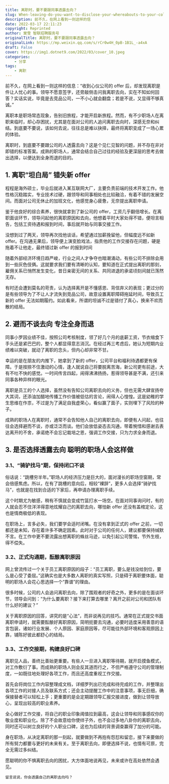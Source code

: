 ```yaml
---
title: 离职时，要不要跟同事透露去向？
slug: When-leaving-do-you-want-to-disclose-your-whereabouts-to-your-colleagues
description: 前不久，在网上看到一则这样的信
date: 2022-03-17 22:11:23
copyright: Reprinted
author: 棠雪 智联招聘服务号
originalTitle: 离职时，要不要跟同事透露去向？
originalLink: https://mp.weixin.qq.com/s/rCr0w4H_0pB-1B1L_-a4xA
draft: False
cover: https://img1.dotnet9.com/2022/03/cover_10.jpeg
categories: 
    - 分享
tags: 
    - 离职
---
```


前不久，在网上看到一则这样的信息：“收到心仪公司的 offer 后，却发现离职是件让人忧心的事。领导不愿意签字，还旁敲侧击问我离职去向，实在不知如何回答？实话实说，毕竟是去竞品公司，一不小心就会翻盘；若是不说，又显得不够真诚。”

离职本是职场常态现象，告别旧旅程，才能开启新旅程。然而，有不少职场人在离职来临时，却心存困扰，尤其是在面对公司的人追问离职去向时，深感无奈和纠结。到底要不要说，该如何去说，往往总是难以抉择，最终将离职变成了一场心累的体验。

离职时，到底要不要跟公司的人透露去向？这是个见仁见智的问题，并不存在非对即错的标准答案。成熟的职场人，通常会结合自己过往的经验及更深层的思考去做出选择，以便达到全身而退的目的。

## 1. 离职“坦白局” 错失新 offer

程程是海外硕士，毕业后就进入某互联网大厂，主要负责前端的技术开发工作。他性格沉稳踏实，专业技术过硬，跟领导和同事相处也比较融洽，有着不错的发展空间。而面对公司无休止的加班文化，他感觉身心疲惫，无奈提出离职申请。

鉴于他良好的综合素养，很快就拿到了新公司的 offer，工资几乎翻倍增长。在离职面谈环节，领导问起他的离职原因和去向，他想着平时大家处得不错，便坦言相告，包括工资待遇和报到时间，事后就开始与同事交接工作。

没想到过了两天，领导再次找他谈话，希望通过加薪挽留他，但幅度远不如新 offer。在沟通无果后，领导便上演变脸戏法，指责他的工作交接存在问题，硬是拖着不让他走，最终错过新 offer 的报到时间

随着外部经济环境日趋严峻，行业之间人才争夺也暗潮涌动，有些公司不排除会用到一些灰色伎俩。这就要求我们要有清晰的认知，要知道在正式提出离职的那刻，雇佣关系已悄然发生变化，昔日亲密无间的关系、共同进退的承诺顷刻间就已荡然无存。

有时还会遭到莫名的苛责，认为选择离开是不懂感恩、背信弃义的表现；更过分的是有些领导为了不让人才流失到竞品公司，故意设置离职障碍拖延时间，导致员工新的 offer 无法如期履约。如此看来，所谓的坦诚不过是错付了真心，换来不欢而散的结局。

## 2. 避而不谈去向 专注全身而退

同事小罗因业绩不佳，按照公司考核制度，领了好几个月的底薪工资，节衣缩食下手头还是紧巴巴的，整个人都显得意志消沉。在经过再三考虑后，她认为短期内业绩难以突破，就动了离职的念头，但内心却非常不甘。

幸运的是在朋友的内推下，她拿到了新的 offer，公司平台和福利待遇都更有保障。于是按捺不住激动的心情，逢人就说自己将要脱离苦海，新公司更有前途，大有不吐不快的感觉。一时间传言四起，闹得沸沸扬扬，惹得领导甚是不满，还引来同事各种异样的眼光。

离职是员工的个人选择，虽然没有告知公司离职去向的义务，但也无需大肆宣扬夸大其词，还添油加醋地传播工作价值被低估的言论，闹得人心惶惶。这是幼稚的学生思维在作祟，不过是为了满足自我虚荣心，看似赢了面子，实则埋下了风险的种子。

成熟的职场人在离职时，通常不会告知他人自己的离职去向，即便有人问起，也往往会选择避而不谈，亦或泛泛而谈。他们会放低姿态去沟通，带着惋惜和感谢去表达离开的不舍，承诺绝不会忘记栽培之恩，强调工作交接，只为力求全身而退。

## 3. 是否选择透露去向 聪明的职场人会这样做

### 3.1、“骑驴找马”期，保持闭口不谈

俗话说：“跳槽穷半年。”职场人的经济压力是巨大的，面对漫长的职场空窗期，常会倍感焦虑。所以，在有了跳槽的意向后，相较“裸辞”，更多人会选择“骑驴找马”，也就是在找到合适的下家后，再申请办理离职手续。

这个时期尤为敏感，稍有不慎就会变成竹篮打水一场空。在面对同事询问时，有的人就会忍不住洋洋得意地炫耀自己的离职去向，哪怕新 offer 还没有盖棺定论，这也是情商极低的表现。

在职场上，言多必失，我们要学会适时闭嘴。在没有拿到正式的 offer 之前，一切都还是未知，存在着许多不确定因素。此时对于公司的任何人，建议都要保持缄默不言。在工作中更不要流露出想离职的蛛丝马迹，以免引起公司警惕，节外生枝，得不偿失。

### 3.2、正式沟通期，酝酿离职原因

网上曾流传过一个关于员工离职原因的段子：“员工离职，要么是钱没给到位，要么是心受了委屈。”这确实也是大多数人离职的真实写照，只是碍于离职要体面，聪明的职场人会花心思选择一个“靠谱”的理由。

很多时候，公司的人会追问离职去向，除了围观者的好奇之外，更多的是在面谈环节，领导会问到：“为什么要离职？接下来打算去哪里？离开之前对公司和团队有什么好的建议？”

关于离职原因的回答，讲究的是“心法”，而非说再见的技巧。通常在正式提交书面离职申请时，就需要酝酿好离职原因，简明扼要去沟通，必要时适度采用善意的语言包装，诸如行业发展、个人原因、家庭原因等，尽可能往外部环境和客观原因上靠，铺陈好彼此都舒心的结局。

### 3.3、工作交接期，构建良好口碑

离职见人品，善终比善始更重要。有些人一旦进入离职等待期，就开启摸鱼模式，对工作敷衍了事。而成熟的职场人则会反其道而行之，不但严格遵守公司的管理制度，一如既往地处理好各项工作，而且还高度重视工作交接。

首先会将岗位工作内容整理成文档，详细罗列出已完成和待完成的工作，并整理出各项工作的对接人员及联系方式；还会主动提醒工作中的注意事项，事无巨细，确保接替者可以轻松上手；更重要的是会定期跟领导汇报交接进度，做到让领导放心，呈现出较高的职业素养。

全心做好工作交接，将自己的职业印象阈值拉到最高，这会让领导和同事感叹你的敬业度和职业化。除了不会故意给你使绊子外，也不会过多地八卦你的离职去向，同时还可以树立良好的个人职业口碑，这也为后续的背景调查赢得了加分的可能。

身在职场，从决定离职的那一刻起，就要做到不再抱有怨怼和留恋，接下来要做的所有努力都要与更好的未来有关。至于离职去向，即便选择不说，也情有可原，完全无需过多纠结。

愿聪明的你不惧离职去向的困扰，大方体面地说再见，未来或许在高处依然会遇见。

`留言说说，你会透露自己的离职去向吗？`
